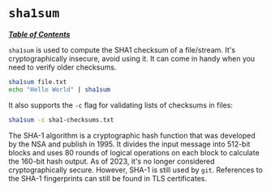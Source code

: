 # `sha1sum`

[***Table of Contents***](/README.md)

`sha1sum` is used to compute the SHA1 checksum of a file/stream. It's
cryptographically insecure, avoid using it. It can come in handy when you need
to verify older checksums.

```bash
sha1sum file.txt
echo "Hello World" | sha1sum
```

It also supports the `-c` flag for validating lists of checksums in files:

```bash
sha1sum -c sha1-checksums.txt
```

The SHA-1 algorithm is a cryptographic hash function that was developed by the
NSA and publish in 1995. It divides the input message into 512-bit blocks and
uses 80 rounds of logical operations on each block to calculate the 160-bit
hash output. As of 2023, it's no longer considered cryptographically secure.
However, SHA-1 is still used by `git`. References to the SHA-1 fingerprints can
still be found in TLS certificates.
